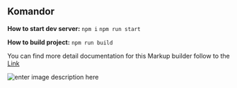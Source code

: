 ## Komandor
**How to start dev server:**
    `npm i`
    `npm run start`
   
   **How to build project:**
    `npm run build`
    
   You can find more detail documentation for this Markup builder follow to the [Link](https://github.com/pashkes/tars-doc/blob/master/README.md)

![enter image description here](https://lh3.googleusercontent.com/LfocsFupJM7rIPPXEAkzk419GnsMtvadNxtuSAMTfKcRBz9Dr4Zp97YI8Fquie-HuDz0ePX52rn- "preview photo")
